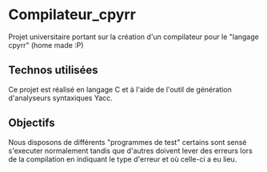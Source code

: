 # Compilateur_cpyrr
Projet universitaire portant sur la création d'un compilateur pour le "langage cpyrr" (home made :P)

## Technos utilisées
Ce projet est réalisé en langage C et à l'aide de l'outil de génération d'analyseurs syntaxiques Yacc.

## Objectifs
Nous disposons de différents "programmes de test" certains sont sensé s'executer normalement tandis que d'autres doivent lever des erreurs lors de la compilation en indiquant le type d'erreur et où celle-ci a eu lieu.
